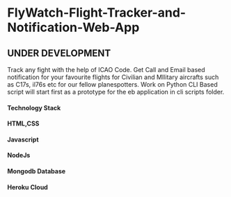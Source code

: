 # FlyWatch-Flight-Tracker-and-Notification-Web-App

## UNDER DEVELOPMENT
Track any fight with the help of ICAO Code. Get Call and Email based notification for your favourite flights for Civilian and MIlitary aircrafts such as C17s, il76s etc for our fellow planespotters.
Work on Python CLI Based script will start first as a prototype for the eb application in cli scripts folder.

#### Technology Stack ####

#### HTML,CSS 
#### Javascript
#### NodeJs 
#### Mongodb Database
####  Heroku Cloud
